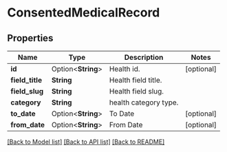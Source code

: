 # ConsentedMedicalRecord

## Properties

Name | Type | Description | Notes
------------ | ------------- | ------------- | -------------
**id** | Option<**String**> | Health id. | [optional]
**field_title** | **String** | Health field title. | 
**field_slug** | **String** | Health field slug. | 
**category** | **String** | health category type. | 
**to_date** | Option<**String**> | To Date | [optional]
**from_date** | Option<**String**> | From Date | [optional]

[[Back to Model list]](../README.md#documentation-for-models) [[Back to API list]](../README.md#documentation-for-api-endpoints) [[Back to README]](../README.md)


